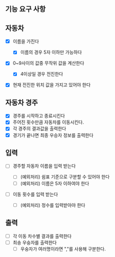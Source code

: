 ## 기능 요구 사항

## 자동차

- [x] 이름을 가진다

  - [x] 이름의 경우 5자 이하만 가능하다

- [x] 0~9사이의 값중 무작위 값을 계산한다

  - [x] 4이상일 경우 전진한다

- [x] 현재 전진한 위치 값을 가지고 있어야 한다

## 자동차 경주

- [x] 경주를 시작하고 종료시킨다
- [x] 주어진 횟수만큼 자동차를 이동시킨다.
- [x] 각 경주의 결과값을 출력한다
- [x] 경기가 끝나면 최종 우승자 정보를 출력한다

## 입력

- [ ] 경주할 자동차 이름을 입력 받는다

  - [ ] (예외처리) 쉼표 기준으로 구분할 수 있어야 한다
  - [ ] (예외처리) 이름은 5자 이하여야 한다

- [ ] 이동 횟수를 입력 받는다
  - [ ] (예외처리) 정수를 입력받아야 한다

## 출력

- [ ] 각 이동 차수별 결과를 출력한다
- [ ] 최송 우숭자를 출력한다
  - [ ] 우숭자가 여러명이라면 ","를 사용해 구분한다.
